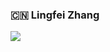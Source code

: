 <!--
**lingfei-zhang/lingfei-zhang** is a ✨ _special_ ✨ repository because its `README.md` (this file) appears on your GitHub profile.

Here are some ideas to get you started:

- 🔭 I’m currently working on ...
- 🌱 I’m currently learning ...
- 👯 I’m looking to collaborate on ...
- 🤔 I’m looking for help with ...
- 💬 Ask me about ...
- 📫 How to reach me: ...
- 😄 Pronouns: ...
- ⚡ Fun fact: ...
-->
### :cn:  Lingfei Zhang

<img src="https://github-readme-stats.vercel.app/api?username=lingfei-zhang&show_icons=true&icon_color=0366d6&text_color=24292e&bg_color=ffffff&hide_title=true" />
